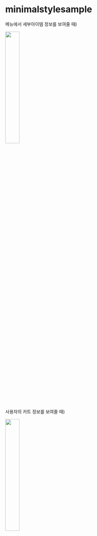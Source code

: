 minimalstylesample
==================

메뉴에서 세부아이템 정보를 보여줄 때)

<img src="https://user-images.githubusercontent.com/7121217/48399554-4a5c2280-e767-11e8-832e-83d66ffaafab.gif
" width="30%">

사용자의 카트 정보를 보여줄 때)

<img src="https://user-images.githubusercontent.com/7121217/48399589-6b247800-e767-11e8-8879-cb78dae86fd2.gif
" width="30%">
